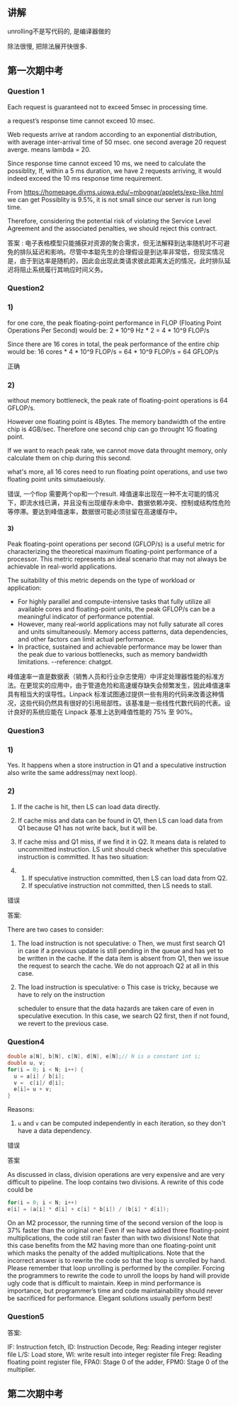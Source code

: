 ## 讲解





unrolling不是写代码的, 是编译器做的

除法很慢, 把除法展开快很多.





## 第一次期中考

### **Question 1** 

Each request is guaranteed not to exceed 5msec in processing time.

 a request’s response time cannot exceed 10 msec.

Web requests arrive at random according to an exponential distribution, with average inter-arrival time of 50 msec. one second average 20 request averge.  means lambda = 20.

Since response time cannot exceed 10 ms, we need to calculate the possiblity,  If, within a 5 ms duration, we have 2 requests arriving, it would indeed exceed the 10 ms response time requirement. 

From https://homepage.divms.uiowa.edu/~mbognar/applets/exp-like.html we can get Possiblity is 9.5%,  it is not small since our server is run long time.   

Therefore, considering the potential risk of violating the Service Level Agreement and the associated penalties, we should reject this contract.

答案 : 电子表格模型只能捕获对资源的聚合需求，但无法解释到达率随机时不可避免的排队延迟和影响。尽管中本聪先生的合理假设是到达率非常低，但现实情况是，由于到达率是随机的，因此会出现此类请求彼此距离太近的情况，此时排队延迟将阻止系统履行其响应时间义务。

### Question2

### 1)

for one core, the peak floating-point performance in FLOP (Floating Point Operations Per Second) would be: 2 * 10^9 Hz * 2 = 4 * 10^9 FLOP/s

Since there are 16 cores in total, the peak performance of the entire chip would be: 16 cores * 4 * 10^9 FLOP/s = 64 * 10^9 FLOP/s = 64 GFLOP/s

正确

### 2)

without memory bottleneck, the peak rate of floating-point operations is 64 GFLOP/s.

However one floating point is 4Bytes.  The memory bandwidth of the entire chip is 4GB/sec. Therefore one second chip can go throught 1G floating point.  

If we want to reach peak rate, we cannot move data throught memory, only calculate them on chip during this second.

what's more, all 16 cores need to run floating point operations, and use two floating point units simutaeiously. 

错误, 一个flop 需要两个op和一个result. 峰值速率出现在一种不太可能的情况下，即流水线已满，并且没有出现缓存未命中、数据依赖冲突、控制或结构性危险等停滞。要达到峰值速率，数据很可能必须驻留在高速缓存中。

#### 3)

Peak floating-point operations per second (GFLOP/s) is a useful metric for characterizing the theoretical maximum floating-point performance of a processor.  This metric represents an ideal scenario that may not always be achievable in real-world applications.

The suitability of this metric depends on the type of workload or application:

- For highly parallel and compute-intensive tasks that fully utilize all available cores and floating-point units, the peak GFLOP/s can be a meaningful indicator of performance potential.
- However, many real-world applications may not fully saturate all cores and units simultaneously. Memory access patterns, data dependencies, and other factors can limit actual performance.
- In practice, sustained and achievable performance may be lower than the peak due to various bottlenecks, such as memory bandwidth limitations. --reference:  chatgpt.

峰值速率一直是数据表（销售人员和行业杂志使用）中评定处理器性能的标准方法。在更现实的应用中，由于管道危险和高速缓存缺失会频繁发生，因此峰值速率具有相当大的误导性。Linpack 标准试图通过提供一些有用的代码来改善这种情况，这些代码仍然具有很好的引用局部性。该基准是一些线性代数代码的代表。设计良好的系统应能在 Linpack 基准上达到峰值性能的 75% 至 90%。

### Question3

### 1)

Yes. It happens when a store instruction in Q1 and a speculative instruction also write the same address(may next loop).

### 2)

1. If the cache is hit, then LS can load data directly. 

2. If cache miss and data can be found in Q1, then LS can load data from Q1 because Q1 has not write back, but it will be.

3. If cache miss and Q1 miss, if we find it in Q2. It means data is related to uncommitted instruction. LS unit should check whether this speculative instruction is committed. It has two situation:

4. 1. If speculative instruction committed, then LS can load data from Q2. 
   2. If speculative instruction not committed, then LS needs to stall. 

错误

答案: 

There are two cases to consider:

1. The load instruction is not speculative:
    o Then, we must first search Q1 in case if a previous update is still pending in the queue and has yet to be written in the cache. If the data item is absent from Q1, then we issue the request to search the cache. We do not approach Q2 at all in this case.

2. The load instruction is speculative:
    o This case is tricky, because we have to rely on the instruction

   scheduler to ensure that the data hazards are taken care of even in speculative execution. In this case, we search Q2 first, then if not found, we revert to the previous case.

### Question4

```cpp
double a[N], b[N], c[N], d[N], e[N];// N is a constant int i;
double u, v;
for(i = 0; i < N; i++) { 
  u = a[i] / b[i]; 
  v =  c[i]/ d[i];
  e[i]= u + v;
}
```

Reasons:

1. `u` and `v` can be computed independently in each iteration, so they don't have a data dependency.

错误

答案

As discussed in class, division operations are very expensive and are very difficult to pipeline. The loop contains two divisions. A rewrite of this code could be 

```cpp
for(i = 0; i < N; i++)
e[i] = (a[i] * d[i] + c[i] * b[i]) / (b[i] * d[i]);
```

On an M2 processor, the running time of the second version of the loop is 37% faster than the original one! Even if we have added three floating-point multiplications, the code still ran faster than with two divisions! Note that this case benefits from the M2 having more than one floating-point unit which masks the penalty of the added multiplications.
Note that the incorrect answer is to rewrite the code so that the loop is unrolled by hand. Please remember that loop unrolling is performed by the compiler. Forcing the programmers to rewrite the code to unroll the loops by hand will provide ugly code that is difficult to maintain. Keep in mind performance is importance, but programmer’s time and code maintainability should never be sacrificed for performance. Elegant solutions usually perform best!

### Question5

答案:

IF: Instruction fetch, ID: Instruction Decode, Reg: Reading integer register file
 L/S: Load store, WI: write result into integer register file
 Freg: Reading floating point register file, FPA0: Stage 0 of the adder, FPM0: Stage 0 of the multiplier.





## 第二次期中考





